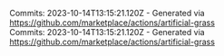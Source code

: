 Commits: 2023-10-14T13:15:21.120Z - Generated via https://github.com/marketplace/actions/artificial-grass
<br>
Commits: 2023-10-14T13:15:21.120Z - Generated via https://github.com/marketplace/actions/artificial-grass
<br>

